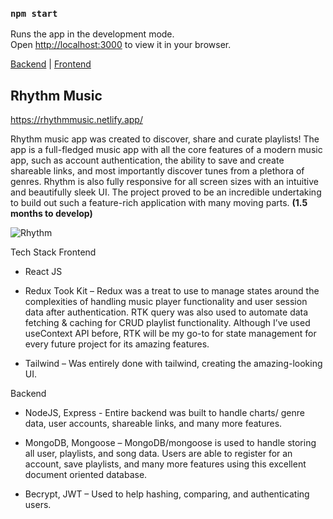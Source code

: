 
### `npm start`

Runs the app in the development mode.\
Open [http://localhost:3000](http://localhost:3000) to view it in your browser.

[Backend](https://github.com/hheennrryyb/rhythm-music-server) |
[Frontend](https://github.com/hheennrryyb/rhythm-music)

## Rhythm Music
https://rhythmmusic.netlify.app/

Rhythm music app was created to discover, share and curate playlists! The app is a full-fledged music app with all the core features of a modern music app, such as account authentication, the ability to save and create shareable links, and most importantly discover tunes from a plethora of genres. Rhythm is also fully responsive for all screen sizes with an intuitive and beautifully sleek UI. The project proved to be an incredible undertaking to build out such a feature-rich application with many moving parts. **(1.5 months to develop)**

![Rhythm](https://user-images.githubusercontent.com/79873814/203249486-3794e86f-7cc8-425d-938f-952430830632.gif)


Tech Stack Frontend

-   React JS
    
-   Redux Took Kit – Redux was a treat to use to manage states around the complexities of handling music player functionality and user session data after authentication. RTK query was also used to automate data fetching & caching for CRUD playlist functionality. Although I’ve used useContext API before, RTK will be my go-to for state management for every future project for its amazing features.
    
-   Tailwind – Was entirely done with tailwind, creating the amazing-looking UI.
    

Backend

-   NodeJS, Express - Entire backend was built to handle charts/ genre data, user accounts, shareable links, and many more features.
    
-   MongoDB, Mongoose – MongoDB/mongoose is used to handle storing all user, playlists, and song data. Users are able to register for an account, save playlists, and many more features using this excellent document oriented database.
    
-   Becrypt, JWT – Used to help hashing, comparing, and authenticating users.

